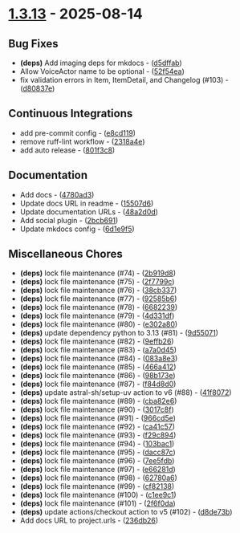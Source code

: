 # [1.3.13](https://github.com/seriaati/yatta/compare/v1.3.12..v1.3.13) - 2025-08-14

## Bug Fixes

- **(deps)** Add imaging deps for mkdocs - ([d5dffab](https://github.com/seriaati/yatta/commit/d5dffabb1b9c44bfea940be6691981779672f736))
- Allow VoiceActor name to be optional - ([52f54ea](https://github.com/seriaati/yatta/commit/52f54ea32d255065a556f0302b09f1f284c56919))
- fix validation errors in Item, ItemDetail, and Changelog (#103) - ([d80837e](https://github.com/seriaati/yatta/commit/d80837e01dae8571a7013f86d24e2f108099db51))

## Continuous Integrations

- add pre-commit config - ([e8cd119](https://github.com/seriaati/yatta/commit/e8cd11991a76fb7663afabc0cef64b16699034fe))
- remove ruff-lint workflow - ([2318a4e](https://github.com/seriaati/yatta/commit/2318a4e34e5876d0e991101feedcf62edd7bb083))
- add auto release - ([801f3c8](https://github.com/seriaati/yatta/commit/801f3c8ca13c5fb5ca587d93b66931b4e1684baf))

## Documentation

- Add docs - ([4780ad3](https://github.com/seriaati/yatta/commit/4780ad3f85af1208725c5a6bf1a595182044c6cd))
- Update docs URL in readme - ([15507d6](https://github.com/seriaati/yatta/commit/15507d6b705f53cba89792e86a881fd2f8bfda27))
- Update documentation URLs - ([48a2d0d](https://github.com/seriaati/yatta/commit/48a2d0da3aafc657ab95ff9589c84b3193785336))
- Add social plugin - ([2bcb691](https://github.com/seriaati/yatta/commit/2bcb6917a5ba002d5606cf451488842d5a9d8339))
- Update mkdocs config - ([6d1e9f5](https://github.com/seriaati/yatta/commit/6d1e9f501a5a720529897d60ab6bd88ef9699ab5))

## Miscellaneous Chores

- **(deps)** lock file maintenance (#74) - ([2b919d8](https://github.com/seriaati/yatta/commit/2b919d82ad2eee008d8bb021531cb0f267b7ef01))
- **(deps)** lock file maintenance (#75) - ([2f7799c](https://github.com/seriaati/yatta/commit/2f7799c07df9fbe302758078e08468ce4ca718c9))
- **(deps)** lock file maintenance (#76) - ([38cb337](https://github.com/seriaati/yatta/commit/38cb3370002904b54c4952e5b1ce05cf5a49199d))
- **(deps)** lock file maintenance (#77) - ([92585b6](https://github.com/seriaati/yatta/commit/92585b6d43c478009e21e4db5aecf2b1d7c07e00))
- **(deps)** lock file maintenance (#78) - ([6682239](https://github.com/seriaati/yatta/commit/66822397850ad2117faee0c425c3a8693fcee29f))
- **(deps)** lock file maintenance (#79) - ([4d331df](https://github.com/seriaati/yatta/commit/4d331dfc1416823a375647ef59e531da815e0760))
- **(deps)** lock file maintenance (#80) - ([e302a80](https://github.com/seriaati/yatta/commit/e302a80de2dbcf64b482c4fbf6b2320d661b4727))
- **(deps)** update dependency python to 3.13 (#81) - ([9d55071](https://github.com/seriaati/yatta/commit/9d550710756bb6b86607a8e860bcb3bfd393492b))
- **(deps)** lock file maintenance (#82) - ([9effb26](https://github.com/seriaati/yatta/commit/9effb26a1a71e4aee002ea43e152cb9fcbd121d7))
- **(deps)** lock file maintenance (#83) - ([a7a0d45](https://github.com/seriaati/yatta/commit/a7a0d45161101df1814b52a217e139d71aa101f0))
- **(deps)** lock file maintenance (#84) - ([083a8e3](https://github.com/seriaati/yatta/commit/083a8e38ac459086a6081ee37fe4415ef1568b82))
- **(deps)** lock file maintenance (#85) - ([466a412](https://github.com/seriaati/yatta/commit/466a4123984fbe2cea95b10b3bf905f0ad0bae28))
- **(deps)** lock file maintenance (#86) - ([98b173e](https://github.com/seriaati/yatta/commit/98b173e265e2950198e179ee08ff3a16a912a060))
- **(deps)** lock file maintenance (#87) - ([f84d8d0](https://github.com/seriaati/yatta/commit/f84d8d08e1664bb14b6d821b868a1d4049b44729))
- **(deps)** update astral-sh/setup-uv action to v6 (#88) - ([41f8072](https://github.com/seriaati/yatta/commit/41f80720b7d8b5eff2fbda6166e06f167222a577))
- **(deps)** lock file maintenance (#89) - ([cba82e6](https://github.com/seriaati/yatta/commit/cba82e6b57928137cde9d1cb6f3829b786899b3b))
- **(deps)** lock file maintenance (#90) - ([3017c8f](https://github.com/seriaati/yatta/commit/3017c8fb6f4fa702fdd3468e94fef667534494ff))
- **(deps)** lock file maintenance (#91) - ([966cd5e](https://github.com/seriaati/yatta/commit/966cd5e0c40b4d602db5cfc8d5afa5bfc85b34e2))
- **(deps)** lock file maintenance (#92) - ([ca41c57](https://github.com/seriaati/yatta/commit/ca41c579739807c6ddacb0367d75ae2bb7f05080))
- **(deps)** lock file maintenance (#93) - ([f29c894](https://github.com/seriaati/yatta/commit/f29c894eccd7063469b1954dca635961fcc6c0e8))
- **(deps)** lock file maintenance (#94) - ([103bac1](https://github.com/seriaati/yatta/commit/103bac1efca2c08bcc3ea781e0e8aec260ae7278))
- **(deps)** lock file maintenance (#95) - ([dacc87c](https://github.com/seriaati/yatta/commit/dacc87c24ab8a1a52f11fb95ee848cc313973aba))
- **(deps)** lock file maintenance (#96) - ([7ee5fdb](https://github.com/seriaati/yatta/commit/7ee5fdb761ad9ecf56d81bc1a9842a1264c9c5f8))
- **(deps)** lock file maintenance (#97) - ([e66281d](https://github.com/seriaati/yatta/commit/e66281d1a72b91bdfe76363e12b1fc948dfe8999))
- **(deps)** lock file maintenance (#98) - ([62780a6](https://github.com/seriaati/yatta/commit/62780a61377ac993f6fdac37df4820e70a8fd3df))
- **(deps)** lock file maintenance (#99) - ([cf82138](https://github.com/seriaati/yatta/commit/cf821384b22d65659d88199dc1436be77450a335))
- **(deps)** lock file maintenance (#100) - ([c1ee9c1](https://github.com/seriaati/yatta/commit/c1ee9c11e807e7140d6f15ce7111e988d07f4665))
- **(deps)** lock file maintenance (#101) - ([2f6f0da](https://github.com/seriaati/yatta/commit/2f6f0dad9806900248f564078add7668388fb457))
- **(deps)** update actions/checkout action to v5 (#102) - ([d8de73b](https://github.com/seriaati/yatta/commit/d8de73b24ab7b22519ca461dcfb2beafd5f51ad4))
- Add docs URL to project.urls - ([236db26](https://github.com/seriaati/yatta/commit/236db26a0f30dde43c4dda66be28fc47430a1786))

<!-- generated by git-cliff -->
